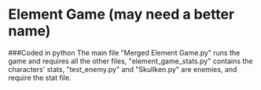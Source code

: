 # Element Game (may need a better name)

###Coded in python
The main file "Merged Element Game.py" runs the game and requires all the other files, "element\_game\_stats.py" contains the characters' stats, "test_enemy.py" and "Skullken.py" are enemies, and require the stat file.
